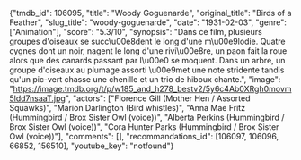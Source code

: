 {"tmdb_id": 106095, "title": "Woody Goguenarde", "original_title": "Birds of a Feather", "slug_title": "woody-goguenarde", "date": "1931-02-03", "genre": ["Animation"], "score": "5.3/10", "synopsis": "Dans ce film, plusieurs groupes d'oiseaux se succ\u00e8dent le long d'une m\u00e9lodie. Quatre cygnes dont un noir, nagent le long d'une rivi\u00e8re, un paon fait la roue alors que des canards passant par l\u00e0 se moquent. Dans un arbre, un groupe d'oiseaux au plumage assorti \u00e9met une note stridente tandis qu'un pic-vert chasse une chenille et un trio de hiboux chante.", "image": "https://image.tmdb.org/t/p/w185_and_h278_bestv2/5y6c4Ab0XRgh0movm5ldd7nsaaT.jpg", "actors": ["Florence Gill (Mother Hen / Assorted Squawks)", "Marion Darlington (Bird whistles)", "Anna Mae Fritz (Hummingbird / Brox Sister Owl (voice))", "Alberta Perkins (Hummingbird / Brox Sister Owl (voice))", "Cora Hunter Parks (Hummingbird / Brox Sister Owl (voice))"], "comments": [], "recommandations_id": [106097, 106096, 66852, 156510], "youtube_key": "notfound"}